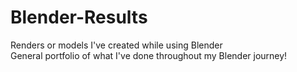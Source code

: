 # Blender-Results
Renders or models I've created while using Blender
<br/>
General portfolio of what I've done throughout my Blender journey!

